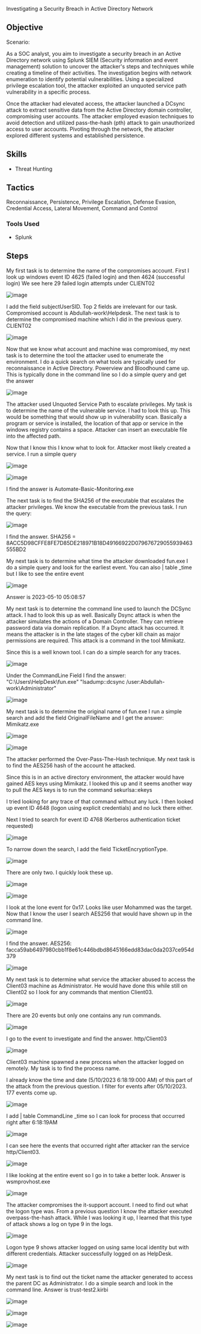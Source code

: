 Investigating a Security Breach in Active Directory Network

## Objective

Scenario: 

As a SOC analyst, you aim to investigate a security breach in an Active Directory network using Splunk SIEM (Security information and event management) solution to uncover the attacker's steps and techniques while creating a timeline of their activities. The investigation begins with network enumeration to identify potential vulnerabilities. Using a specialized privilege escalation tool, the attacker exploited an unquoted service path vulnerability in a specific process.

Once the attacker had elevated access, the attacker launched a DCsync attack to extract sensitive data from the Active Directory domain controller, compromising user accounts. The attacker employed evasion techniques to avoid detection and utilized pass-the-hash (pth) attack to gain unauthorized access to user accounts. Pivoting through the network, the attacker explored different systems and established persistence.

## Skills

- Threat Hunting

## Tactics

Reconnaissance, Persistence, Privilege Escalation, Defense Evasion, Credential Access, Lateral Movement, Command and Control

### Tools Used

- Splunk

## Steps

My first task is to determine the name of the compromises account. First I look up windows event ID 4625 (failed login) and then 4624 (successful login) We see here 29 failed login attempts under CLIENT02

![image](https://github.com/user-attachments/assets/39ff9ad3-1ae5-4c68-969e-de1ff9c46ca5)

I add the field subjectUserSID. Top 2 fields are irrelevant for our task. Compromised account is Abdullah-work\Helpdesk. The next task is to determine the compromised machine which I did in the previous query.  CLIENT02

![image](https://github.com/user-attachments/assets/39551c3f-78c1-4d2c-a0d2-c9814f41f956)

Now that we know what account and machine was compromised, my next task is to determine the tool the attacker used to enumerate the environment. I do a quick search on what tools are typically used for reconnaissance in Active Directory. Powerview and Bloodhound came up.  This is typically done in the command line so I do a simple query and get the answer

![image](https://github.com/user-attachments/assets/380f7ee8-cf9b-4364-8717-588c82927b37)

The attacker used Unquoted Service Path to escalate privileges. My task is to determine the name of the vulnerable service.  I had to look this up. This would be something that would show up in vulnerability scan. Basically a program or service is installed, the location of that app or service in the windows registry contains a space. Attacker can insert an executable file into the affected path.

Now that I know this I know what to look for. Attacker most likely created a service.  I run a simple query

![image](https://github.com/user-attachments/assets/5e2142c3-b32c-4a86-a0dd-f4a7fb54d3ed)

![image](https://github.com/user-attachments/assets/8a9fb1b1-16c0-4051-b001-24088eecf7fa)

I find the answer is Automate-Basic-Monitoring.exe 

The next task is to find the SHA256 of the executable that escalates the attacker privileges. We know the executable from the previous task. I run the query:

![image](https://github.com/user-attachments/assets/cc8a013e-4146-41d7-9f13-976d3cd22555)

I find the answer. SHA256 = 8ACC5D98CFFE8FE7D85DE218971B18D49166922D079676729055939463555BD2

My next task is to determine what time the attacker downloaded fun.exe
I do a simple query and look for the earliest event. You can also | table _time but I like to see the entire event

![image](https://github.com/user-attachments/assets/6a17d4a5-b4a2-415a-a6db-d182eac94c37)

Answer is 2023-05-10 05:08:57

My next task is to determine the command line used to launch the DCSync attack. I had to look this up as well.
Basically Dsync attack is when the attacker simulates the actions of a Domain Controller. They can retrieve password data via domain replication. If a Dsync attack has occurred. It means the attacker is in the late stages of the cyber kill chain as major permissions are required. This attack is a command in the tool Mimikatz. 

Since this is a well known tool. I can do a simple search for any traces.

![image](https://github.com/user-attachments/assets/8b6a13f1-d619-4efc-8a8c-8b5c14fcb27b)

Under the CommandLine Field I find the answer: "C:\Users\HelpDesk\fun.exe" "lsadump::dcsync /user:Abdullah-work\Administrator"

![image](https://github.com/user-attachments/assets/c7612e08-3e45-4b1b-992b-e7bcf1b5ef15)

My next task is to determine the original name of fun.exe
I run a simple search and add the field OriginalFileName and I get the answer: Mimikatz.exe

![image](https://github.com/user-attachments/assets/ea9d44b4-83c7-4490-bce1-7d469c8d549c)

![image](https://github.com/user-attachments/assets/835a9308-7c2f-4c1a-bc0e-3c67cf1d658e)

The attacker performed the Over-Pass-The-Hash technique. My next task is to find the AES256 hash of the account he attacked. 

Since this is in an active directory environment, the attacker would have gained AES keys using Mimikatz. I looked this up and it seems another way to pull the AES keys is to run the command sekurlsa::ekeys

I tried looking for any trace of that command without any luck. I then looked up event ID 4648 (logon using explicit credentials) and no luck there either. 

Next I tried to search for event ID 4768 (Kerberos authentication ticket requested)

![image](https://github.com/user-attachments/assets/0c0195c1-a21a-4089-9d98-71ef3a18d273)

To narrow down the search, I add the field TicketEncryptionType. 

![image](https://github.com/user-attachments/assets/ed1f2ff4-1cc5-4896-ae13-8a17d90ca614)

There are only two. I quickly look these up.

![image](https://github.com/user-attachments/assets/989eac1f-bd22-4bba-9b19-828bd534c910)

![image](https://github.com/user-attachments/assets/19c9ee80-b861-44fe-b173-bb436fb4037b)

I look at the lone event for 0x17. Looks like user Mohammed was the target. Now that I know the user I search AES256 that would have shown up in the command line.

![image](https://github.com/user-attachments/assets/8adb2e59-1877-4026-9e36-8228ef5f59ac)

I find the answer. AES256: facca59ab6497980cbb1f8e61c446bdbd8645166edd83dac0da2037ce954d379

![image](https://github.com/user-attachments/assets/8b6ac710-a98d-47b2-844c-06c82a106863)

My next task is to determine what service the attacker abused to access the Client03 machine as Administrator.
He would have done this while still on Client02 so I look for any commands that mention Client03.

![image](https://github.com/user-attachments/assets/0ac0194f-4a26-4dca-bbe4-4aa240693fdb)

There are 20 events but only one contains any run commands.

![image](https://github.com/user-attachments/assets/b36d6c0e-ede3-4278-bb47-ab67ff633516)

I go to the event to investigate and find the answer. http/Client03

![image](https://github.com/user-attachments/assets/53ebb0ae-07a5-4ec6-b8d0-c0f2ae81881d)

Client03 machine spawned a new process when the attacker logged on remotely. My task is to find the process name.

I already know the time and date (5/10/2023 6:18:19:000 AM) of this part of the attack from the previous question. I filter for events after 05/10/2023. 177 events come up.

![image](https://github.com/user-attachments/assets/6af1cd48-ea9f-4226-94aa-ab63b8399b2d)

I add | table CommandLine _time so I can look for process that occurred right after 6:18:19AM

![image](https://github.com/user-attachments/assets/8d864e22-b626-4f42-9b10-2001b1559467)

I can see here the events that occurred right after attacker ran the service http/Client03. 

![image](https://github.com/user-attachments/assets/dc9327f9-0cf9-4d16-8619-a41d60bfbca5)

I like looking at the entire event so I go in to take a better look. Answer is wsmprovhost.exe

![image](https://github.com/user-attachments/assets/f1d9bffc-0217-4aea-98db-30d9913360de)

The attacker compromises the it-support account. I need to find out what the logon type was. 
From a previous question I know the attacker executed overpass-the-hash attack. While I was looking it up, I learned that this type of attack shows a log on type 9 in the logs. 

![image](https://github.com/user-attachments/assets/ed37c244-2c40-4830-8be4-da7e10d2628b)

Logon type 9 shows attacker logged on using same local identity but with different credentials. Attacker successfully logged on as HelpDesk. 

![image](https://github.com/user-attachments/assets/d9075588-5293-4888-bcb7-fc18a5e86b25)

My next task is to find out the ticket name the attacker generated to access the parent DC as Administrator.
I do a simple search and look in the command line. Answer is trust-test2.kirbi 

![image](https://github.com/user-attachments/assets/7c6b2ee2-ad6b-4064-a545-88453e7a6a8b)

![image](https://github.com/user-attachments/assets/dbd08077-e978-47a4-a971-8b72889e1433)

![image](https://github.com/user-attachments/assets/82c05cf9-f97b-410f-b6b3-91553dc90c86)





